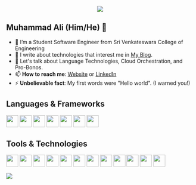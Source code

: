<p align="center"><img src="https://i.imgur.com/A6bWGFl.gif"/></p>

## Muhammad Ali (Him/He) 🌻
- 🔭 I’m a Student Software Engineer from Sri Venkateswara College of Engineering
- 👯 I write about technologies that interest me in [My Blog](https://thekrishna.in/blogs).
- 💬 Let's talk about Language Technologies, Cloud Orchestration, and Pro-Bonos.
- 📫 **How to reach me**: [Website](https://thekrishna.in/) or [LinkedIn](https://linkedin.com/in/krishnaalagiri/)
- ⚡ **Unbelievable fact**: My first words were "Hello world". (I warned you!)


## Languages & Frameworks
<img height="32" width="32" src="https://cdn.jsdelivr.net/gh/devicons/devicon/icons/c/c-original.svg" /> <img height="32" width="32" src="https://cdn.jsdelivr.net/gh/devicons/devicon/icons/cplusplus/cplusplus-original.svg" /> <img height="32" width="32" src="https://cdn.jsdelivr.net/gh/devicons/devicon/icons/javascript/javascript-original.svg" /> <img height="32" width="32" src="https://cdn.jsdelivr.net/gh/devicons/devicon/icons/react/react-original.svg" /> <img height="32" width="32" src="https://cdn.jsdelivr.net/gh/devicons/devicon/icons/redux/redux-original.svg" /> <img height="32" width="32" src="https://cdn.jsdelivr.net/gh/devicons/devicon/icons/nodejs/nodejs-original.svg" /> <img height="32" width="32" src="https://cdn.jsdelivr.net/gh/devicons/devicon/icons/express/express-original.svg" />
## Tools & Technologies
<img height="32" width="32" src="https://cdn.jsdelivr.net/gh/devicons/devicon/icons/html5/html5-original.svg" /> <img height="32" width="32" src="https://cdn.jsdelivr.net/gh/devicons/devicon/icons/css3/css3-original.svg" /> <img height="32" width="32" src="https://cdn.jsdelivr.net/gh/devicons/devicon/icons/tailwindcss/tailwindcss-plain.svg" /> <img height="32" width="32" src="https://cdn.jsdelivr.net/gh/devicons/devicon/icons/mongodb/mongodb-original.svg" /> <img height="32" width="32" src="https://cdn.jsdelivr.net/gh/devicons/devicon/icons/git/git-original.svg" /> <img height="32" width="32" src="https://cdn.jsdelivr.net/gh/devicons/devicon/icons/github/github-original.svg" /> <img height="32" width="32" src="https://www.vectorlogo.zone/logos/getpostman/getpostman-icon.svg" /> <img height="32" width="32" src="https://cdn.jsdelivr.net/gh/devicons/devicon/icons/figma/figma-original.svg" /> <img height="32" width="32" src="https://cdn.jsdelivr.net/gh/devicons/devicon/icons/docker/docker-original.svg" /> <img height="32" width="32" src="https://cdn.jsdelivr.net/gh/devicons/devicon/icons/kubernetes/kubernetes-plain.svg" /> <img height="32" width="32" src="https://cdn.jsdelivr.net/gh/devicons/devicon/icons/jenkins/jenkins-original.svg" /> <img height="32" width="32" src="https://cdn.jsdelivr.net/gh/devicons/devicon/icons/selenium/selenium-original.svg" />


<img src="https://imgur.com/rilHVxA.png"/>
